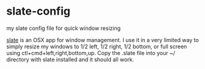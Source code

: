 slate-config
============

my slate config file for quick window resizing

[slate](https://github.com/jigish/slate) is an OSX app for window management. I use it in a very limited way to simply resize my windows to 1/2 left, 1/2 right, 1/2 bottom, or full screen using ctl+cmd+left,right,bottom,up. Copy the .slate file into your ~/ directory with slate installed and it should all work.
